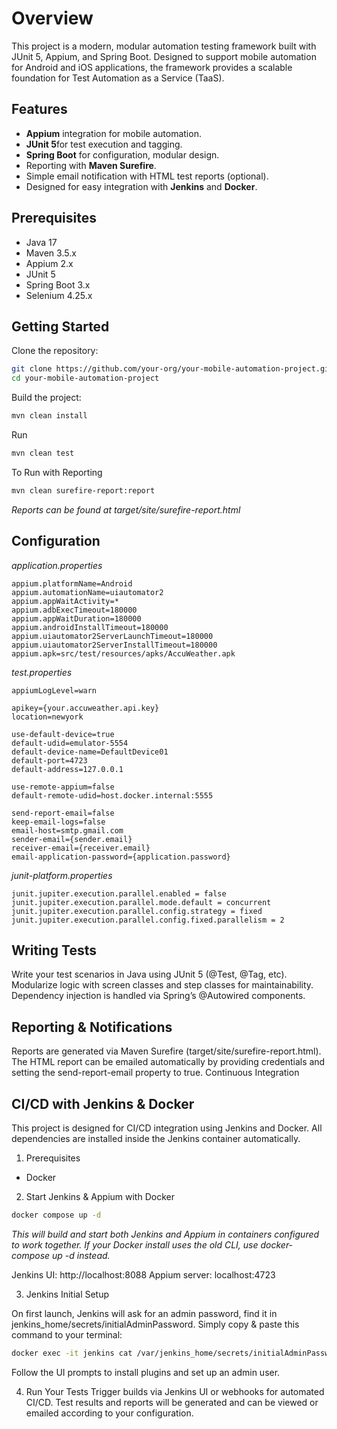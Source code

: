 # Overview

This project is a modern, modular automation testing framework built with JUnit 5, Appium, and Spring Boot. Designed to support mobile automation for Android and iOS applications, the framework provides a scalable foundation for Test Automation as a Service (TaaS).

## Features

- **Appium** integration for mobile automation.
- **JUnit 5**for test execution and tagging.
- **Spring Boot** for configuration, modular design.
- Reporting with **Maven Surefire**.
- Simple email notification with HTML test reports (optional).
- Designed for easy integration with **Jenkins** and **Docker**.

## Prerequisites

- Java 17
- Maven 3.5.x
- Appium 2.x 
- JUnit 5
- Spring Boot 3.x
- Selenium 4.25.x


## Getting Started

Clone the repository:

```bash
git clone https://github.com/your-org/your-mobile-automation-project.git
cd your-mobile-automation-project
```


Build the project:

```bash
mvn clean install
```

Run

```bash
mvn clean test
```

To Run with Reporting

```bash
mvn clean surefire-report:report 
```

_Reports can be found at target/site/surefire-report.html_

## Configuration

_application.properties_

    appium.platformName=Android
    appium.automationName=uiautomator2
    appium.appWaitActivity=*
    appium.adbExecTimeout=180000
    appium.appWaitDuration=180000
    appium.androidInstallTimeout=180000
    appium.uiautomator2ServerLaunchTimeout=180000
    appium.uiautomator2ServerInstallTimeout=180000
    appium.apk=src/test/resources/apks/AccuWeather.apk


_test.properties_

    appiumLogLevel=warn

    apikey={your.accuweather.api.key}
    location=newyork

    use-default-device=true
    default-udid=emulator-5554
    default-device-name=DefaultDevice01
    default-port=4723
    default-address=127.0.0.1

    use-remote-appium=false
    default-remote-udid=host.docker.internal:5555

    send-report-email=false
    keep-email-logs=false
    email-host=smtp.gmail.com
    sender-email={sender.email}
    receiver-email={receiver.email}
    email-application-password={application.password}

    
_junit-platform.properties_

    junit.jupiter.execution.parallel.enabled = false
    junit.jupiter.execution.parallel.mode.default = concurrent
    junit.jupiter.execution.parallel.config.strategy = fixed
    junit.jupiter.execution.parallel.config.fixed.parallelism = 2


## Writing Tests

Write your test scenarios in Java using JUnit 5 (@Test, @Tag, etc).
Modularize logic with screen classes and step classes for maintainability.
Dependency injection is handled via Spring’s @Autowired components.

## Reporting & Notifications

Reports are generated via Maven Surefire (target/site/surefire-report.html).
The HTML report can be emailed automatically by providing credentials and setting the send-report-email property to true.
Continuous Integration

## CI/CD with Jenkins & Docker

This project is designed for CI/CD integration using Jenkins and Docker. All dependencies are installed inside the Jenkins container automatically.

1. Prerequisites
- Docker
  
2. Start Jenkins & Appium with Docker

```bash
docker compose up -d
```
_This will build and start both Jenkins and Appium in containers configured to work together._
_If your Docker install uses the old CLI, use docker-compose up -d instead._

Jenkins UI: http://localhost:8088
Appium server: localhost:4723

3. Jenkins Initial Setup
   
On first launch, Jenkins will ask for an admin password, find it in jenkins_home/secrets/initialAdminPassword.
Simply copy & paste this command to your terminal:

```bash
docker exec -it jenkins cat /var/jenkins_home/secrets/initialAdminPassword
```

Follow the UI prompts to install plugins and set up an admin user.

4. Run Your Tests
Trigger builds via Jenkins UI or webhooks for automated CI/CD.
Test results and reports will be generated and can be viewed or emailed according to your configuration.
